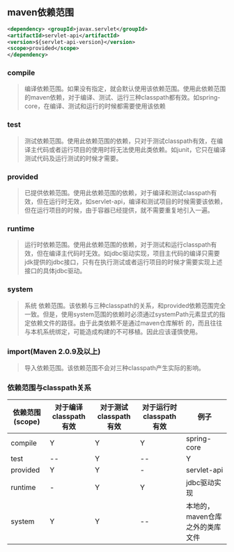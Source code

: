 ## maven依赖范围

```xml
<dependency> <groupId>javax.servlet</groupId>
<artifactId>servlet-api</artifactId>
<version>${servlet-api-version}</version>
<scope>provided</scope>
</dependency>
```

### compile

> 编译依赖范围。如果没有指定，就会默认使用该依赖范围。使用此依赖范围的maven依赖，对于编译、测试、运行三种classpath都有效。如spring-core，在编译、测试和运行的时候都需要使用该依赖

### test

> 测试依赖范围。使用此依赖范围的依赖，只对于测试classpath有效，在编译主代码或者运行项目的使用时将无法使用此类依赖。如junit，它只在编译测试代码及运行测试的时候才需要。

### provided

> 已提供依赖范围。使用此依赖范围的依赖，对于编译和测试classpath有效，但在运行时无效，如servlet-api，编译和测试项目的时候需要该依赖，但在运行项目的时候，由于容器已经提供，就不需要重复地引入一遍。

### runtime

> 运行时依赖范围。使用此依赖范围的依赖，对于测试和运行classpath有效，但在编译主代码时无效。如jdbc驱动实现，项目主代码的编译只需要jdk提供的jdbc接口，只有在执行测试或者运行项目的时候才需要实现上述接口的具体jdbc驱动。

### system

> 系统 依赖范围。该依赖与三种classpath的关系，和provided依赖范围完全一致。但是，使用system范围的依赖时必须通过systemPath元素显式的指定依赖文件的路径。由于此类依赖不是通过maven仓库解析 的，而且往往与本机系统绑定，可能造成构建的不可移植。因此应该谨慎使用。

### import(Maven 2.0.9及以上)

> 导入依赖范围。该依赖范围不会对三种classpath产生实际的影响。

### 依赖范围与classpath关系

|依赖范围(scope)|对于编译classpath有效|对于测试classpath有效|对于运行时classpath有效|例子|
|-----|-----|----|----|----|
|compile|Y|Y|Y|spring-core|
|test|--|Y|--|Y|junit|
|provided|Y|Y|-|servlet-api|
|runtime|-|Y|Y|jdbc驱动实现|
|system|Y|Y|--|本地的，maven仓库之外的类库文件|


